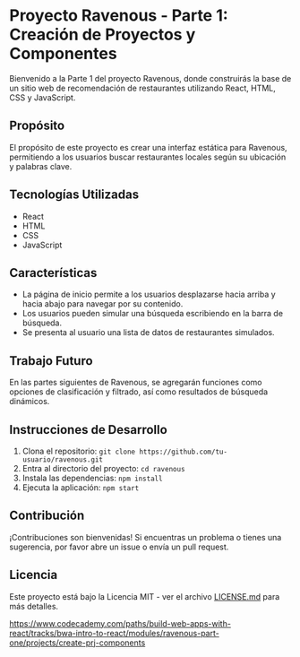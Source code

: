 # Proyecto Ravenous - Parte 1: Creación de Proyectos y Componentes

Bienvenido a la Parte 1 del proyecto Ravenous, donde construirás la base de un sitio web de recomendación de restaurantes utilizando React, HTML, CSS y JavaScript.

## Propósito

El propósito de este proyecto es crear una interfaz estática para Ravenous, permitiendo a los usuarios buscar restaurantes locales según su ubicación y palabras clave.

## Tecnologías Utilizadas

- React
- HTML
- CSS
- JavaScript

## Características

- La página de inicio permite a los usuarios desplazarse hacia arriba y hacia abajo para navegar por su contenido.
- Los usuarios pueden simular una búsqueda escribiendo en la barra de búsqueda.
- Se presenta al usuario una lista de datos de restaurantes simulados.

## Trabajo Futuro

En las partes siguientes de Ravenous, se agregarán funciones como opciones de clasificación y filtrado, así como resultados de búsqueda dinámicos.

## Instrucciones de Desarrollo

1. Clona el repositorio: `git clone https://github.com/tu-usuario/ravenous.git`
2. Entra al directorio del proyecto: `cd ravenous`
3. Instala las dependencias: `npm install`
4. Ejecuta la aplicación: `npm start`

## Contribución

¡Contribuciones son bienvenidas! Si encuentras un problema o tienes una sugerencia, por favor abre un issue o envía un pull request.

## Licencia

Este proyecto está bajo la Licencia MIT - ver el archivo [LICENSE.md](LICENSE.md) para más detalles.

https://www.codecademy.com/paths/build-web-apps-with-react/tracks/bwa-intro-to-react/modules/ravenous-part-one/projects/create-prj-components
